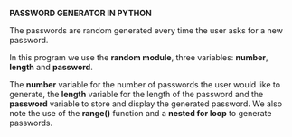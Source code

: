**PASSWORD GENERATOR IN PYTHON**

The passwords are random generated every time the user asks for a new password.



In this program we use the **random module**, three variables: **number**, **length** and **password**.

The **number** variable for the number of passwords the user would like to generate, the **length** variable for the length of the password and the **password** variable to store and display the generated password. We also note the use of the **range()** function and a **nested for loop** to generate passwords.
